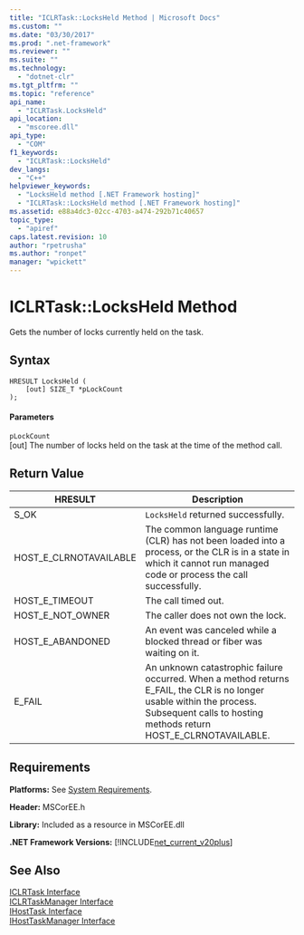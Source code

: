 ```yaml
---
title: "ICLRTask::LocksHeld Method | Microsoft Docs"
ms.custom: ""
ms.date: "03/30/2017"
ms.prod: ".net-framework"
ms.reviewer: ""
ms.suite: ""
ms.technology: 
  - "dotnet-clr"
ms.tgt_pltfrm: ""
ms.topic: "reference"
api_name: 
  - "ICLRTask.LocksHeld"
api_location: 
  - "mscoree.dll"
api_type: 
  - "COM"
f1_keywords: 
  - "ICLRTask::LocksHeld"
dev_langs: 
  - "C++"
helpviewer_keywords: 
  - "LocksHeld method [.NET Framework hosting]"
  - "ICLRTask::LocksHeld method [.NET Framework hosting]"
ms.assetid: e88a4dc3-02cc-4703-a474-292b71c40657
topic_type: 
  - "apiref"
caps.latest.revision: 10
author: "rpetrusha"
ms.author: "ronpet"
manager: "wpickett"
---
```

# ICLRTask::LocksHeld Method
Gets the number of locks currently held on the task.  
  
## Syntax  
  
```  
HRESULT LocksHeld (  
    [out] SIZE_T *pLockCount  
);  
```  
  
#### Parameters  
 `pLockCount`  
 [out] The number of locks held on the task at the time of the method call.  
  
## Return Value  
  
|HRESULT|Description|  
|-------------|-----------------|  
|S_OK|`LocksHeld` returned successfully.|  
|HOST_E_CLRNOTAVAILABLE|The common language runtime (CLR) has not been loaded into a process, or the CLR is in a state in which it cannot run managed code or process the call successfully.|  
|HOST_E_TIMEOUT|The call timed out.|  
|HOST_E_NOT_OWNER|The caller does not own the lock.|  
|HOST_E_ABANDONED|An event was canceled while a blocked thread or fiber was waiting on it.|  
|E_FAIL|An unknown catastrophic failure occurred. When a method returns E_FAIL, the CLR is no longer usable within the process. Subsequent calls to hosting methods return HOST_E_CLRNOTAVAILABLE.|  
  
## Requirements  
 **Platforms:** See [System Requirements](../../../../docs/framework/get-started/system-requirements.md).  
  
 **Header:** MSCorEE.h  
  
 **Library:** Included as a resource in MSCorEE.dll  
  
 **.NET Framework Versions:** [!INCLUDE[net_current_v20plus](../../../../includes/net-current-v20plus-md.md)]  
  
## See Also  
 [ICLRTask Interface](../../../../docs/framework/unmanaged-api/hosting/iclrtask-interface.md)   
 [ICLRTaskManager Interface](../../../../docs/framework/unmanaged-api/hosting/iclrtaskmanager-interface.md)   
 [IHostTask Interface](../../../../docs/framework/unmanaged-api/hosting/ihosttask-interface.md)   
 [IHostTaskManager Interface](../../../../docs/framework/unmanaged-api/hosting/ihosttaskmanager-interface.md)